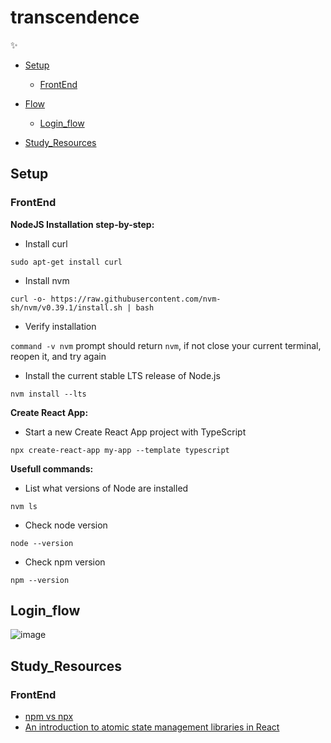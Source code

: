 # transcendence
:sparkles:

* [Setup](#Setup)
	* [FrontEnd](#FrontEnd)
* [Flow](#Flow)
	* [Login_flow](#Login_flow)

* [Study_Resources](#Study_Resources)

## Setup

### FrontEnd

**NodeJS Installation step-by-step:**

* Install curl

`sudo apt-get install curl`

* Install nvm

`curl -o- https://raw.githubusercontent.com/nvm-sh/nvm/v0.39.1/install.sh | bash`

* Verify installation 

`command -v nvm` prompt should return `nvm`, if not close your current terminal, reopen it, and try again


* Install the current stable LTS release of Node.js

`nvm install --lts` 


**Create React App:**

* Start a new Create React App project with TypeScript

`npx create-react-app my-app --template typescript`


**Usefull commands:**

* List what versions of Node are installed

`nvm ls`

* Check node version

`node --version`

* Check npm version

`npm --version`

## Login_flow

![image](https://user-images.githubusercontent.com/63563271/183310442-5225eff1-63fc-45d5-9f1f-a71486b0f86a.png)


## Study_Resources

### FrontEnd

* [npm vs npx](https://www.freecodecamp.org/news/npm-vs-npx-whats-the-difference/)
* [An introduction to atomic state management libraries in React](https://dev.to/tomlienard/an-introduction-to-atomic-state-management-libraries-in-react-4fhh)
